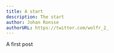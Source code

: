 ```yaml
---
title: A start
description: The start
author: Johan Ronsse
authorURL: https://twitter.com/wolfr_2_
---
```


A first post